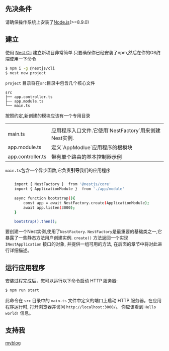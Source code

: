 ## 先决条件
 请确保操作系统上安装了[Node.js](http://nodejs.cn/)(>=8.9.0)

## 建立
 使用 [Nest Cli](https://docs.nestjs.cn/) 建立新项目非常简单.只要确保你已经安装了npm,然后在你的OS终端使用一下命令

```bash
$ npm i -g @nestjs/cli
$ nest new project
```

`project` 目录将在`src`目录中包含几个核心文件

```
src
├── app.controller.ts
├── app.module.ts
└── main.ts
```

按照约定,新创建的模块应该有一个专用目录

<table>
	<tr>
		<td></td>
		<td></td>
	</tr>
	<tr>
		<td>main.ts</td>
		<td>应用程序入口文件.它使用`NestFactory`用来创建Nest实例.</td>
	</tr>
	<tr>
		<td>app.module.ts</td>
		<td>定义`AppModlue`应用程序的根模块</td>
	</tr>
	<tr>
		<td>app.controller.ts</td>
		<td>带有单个路由的基本控制器示例</td>
	</tr>	
</table>

`main.ts`包含一个异步函数,它负责<b>引导</b>我们的应用程序

```bash 

	import { NestFactory }  from '@nestjs/core'
	import { ApplicationModule }  from './app/module'
	
	async function bootstrap(){
		const app = await NestFactory.create(ApplicationModule);
		await app.listen(3000);
	}

	bootstrap().then();
```

要创建一个Nest实例,使用了`NestFactory`. `NestFactory`是最重要的基础类之一,它暴露了一些静态方法用户创建实例. `create()` 方法返回一个实现 `INestApplication` 接口的对象, 并提供一组可用的方法, 在后面的章节中将对此进行详细描述。

## 运行应用程序
安装过程完成后，您可以运行以下命令启动 HTTP 服务器:

```bash
$ npm run start
```
此命令在 `src` 目录中的 `main.ts` 文件中定义的端口上启动 HTTP 服务器。在应用程序运行时, 打开浏览器并访问 `http://localhost:3000/`。 你应该看到 `Hello world!` 信息。

## 支持我
[myblog](http://zlzsingle.com)

